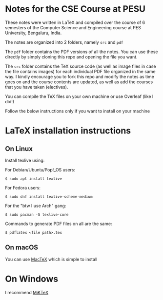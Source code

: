 # Notes for the CSE Course at PESU

These notes were written in LaTeX and compiled over the course of 6 semesters of the
Computer Science and Engineering course at PES University, Bengaluru, India.

The notes are organized into 2 folders, namely ```src``` and ```pdf```

The ```pdf``` folder contains the PDF versions of all the notes. You can use these directly 
by simply cloning this repo and opening the file you want.

The ```src``` folder contains the TeX source code (as well as image files in case
 the file contains images) for each individual PDF file organized in
the same way. I kindly encourage you to fork this repo and modify the notes
 as time goes on and the course contents are updated, as well as add the courses 
that you have taken (electives). 

You can compile the TeX files on your own machine or use Overleaf (like I did!)

Follow the below instructions only if you want to install on your machine

# LaTeX installation instructions

## On Linux

Install texlive using:

For Debian/Ubuntu/Pop!_OS users:

```console
$ sudo apt install texlive
```

For Fedora users:

```console
$ sudo dnf install texlive-scheme-medium
```

For the "btw I use Arch" gang:
```console
$ sudo pacman -S texlive-core 
```

Commands to generate PDF files on all are the same:

```console
$ pdflatex <file path>.tex
```
## On macOS

You can use [MacTeX](https://tug.org/mactex/) which is simple to install

# On Windows

I recommend [MiKTeX](https://miktex.org/)
